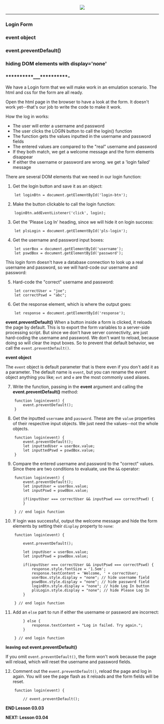 <!-- ## Lesson 03.03 -->

<p align="center">
<img src="../../images/lessons/ND-JS-Bootcamp-Lesson-Banner-0303.jpg">
</p>

<hr>

### Login Form

### event object

### event.preventDefault()

### hiding DOM elements with display='none'

### **\*\*\*\***\*\***\*\*\*\***\_\_\_**\*\*\*\***\*\***\*\*\*\***-

We have a Login form that we will make work in an emulation scenario. The html and css for the form are all ready.

Open the html page in the browser to have a look at the form. It doesn't work yet--that's our job to write the code to make it work.

How the log in works:

- The user will enter a username and password
- The user clicks the LOGIN button to call the login() function
- The function gets the values inputted in the username and password fields
- The entered values are compared to the "real" username and password
- If they both match, we get a welcome message and the form elements disappear
- If either the username or password are wrong. we get a 'login failed' message

There are several DOM elements that we need in our login function:

1. Get the login button and save it as an object:

```
    let loginBtn = document.getElementById('login-btn');
```

2. Make the button clickable to call the login function:

```
    loginBtn.addEventListener('click', login);
```

3. Get the 'Please Log In' heading, since we will hide it on login success:

```
    let plsLogin = document.getElementById('pls-login');
```

4. Get the username and password input boxes:

```
    let userBox = document.getElementById('username');
    let pswdBox = document.getElementById('password');
```

This login form doesn't have a database connection to look up a real username and password, so we will hard-code our username and password:

5. Hard-code the "correct" username and password:

```
    let correctUser = "joe";
    let correctPswd = "abc";
```

6. Get the response element, which is where the output goes:

```
    let response = document.getElementById('response');
```

**event.preventDefault()**
When a button inside a form is clicked, it reloads the page by default. This is to export the form variables to a server-side processing script. But since we don't have server connectivity, are just hard-coding the username and password. We don't want to reload, because doing so will clear the input boxes. So to prevent that default behavior, we call the `event.preventDefault()`.

**event object**

The `event` object is default parameter that is there even if you don't add it as a parameter. The default name is `event`, but you can rename the event object anything you like; `evt` and `e` are the most commonly used aliases.

7. Write the function, passing in the **event** argument and calling the **event.preventDefault()** method:

```
    function login(event) {
        event.preventDefault();
    }
```

8. Get the inputted `username` and `password`. These are the `value` properties of their respective input objects. We just need the values--not the whole objects.

```
    function login(event) {
        event.preventDefault();
        let inputtedUser = userBox.value;
        let inputtedPswd = pswdBox.value;
    }
```

9. Compare the entered username and password to the "correct" values. Since there are two conditions to evaluate, use the `&&` operator:

```
    function login(event) {
        event.preventDefault();
        let inputUser = userBox.value;
        let inputPswd = pswdBox.value;

        if(inputUser === correctUser && inputPswd === correctPswd) {
        }

    } // end login function
```

10. If login was successful, output the welcome message and hide the form elements by setting their `display` property to `none`:

```
    function login(event) {

        event.preventDefault();

        let inputUser = userBox.value;
        let inputPswd = pswdBox.value;

        if(inputUser === correctUser && inputPswd === correctPswd) {
            response.style.fontSize = '1.5em';
            response.textContent = 'Welcome, ' + correctUser;
            userBox.style.display = "none"; // hide username field
            pswdBox.style.display = "none"; // hide password field
            loginBtn.style.display = "none"; // hide Log In button
            plsLogin.style.display = "none"; // hide Please Log In
        }

    } // end login function
```

11. Add an `else` part to run if either the username or password are incorrect:

```
        } else {
            response.textContent = "Log in failed. Try again.";
        }

    } // end login function

```

**leaving out event.preventDefault()**

If you omit `event.preventDefault()`, the form won't work because the page will reload, which will reset the username and password fields.

12. Comment out the `event.preventDefault()`, reload the page and log in again. You will see the page flash as it reloads and the form fields will be reset.

```
    function login(event) {

        // event.preventDefault();
```

**END Lesson 03.03**

**NEXT: Lesson 03.04**
